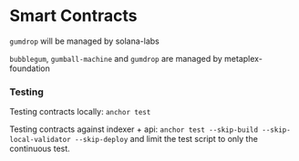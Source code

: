 # Smart Contracts

`gumdrop` will be managed by solana-labs 

`bubblegum`, `gumball-machine` and `gumdrop` are managed by metaplex-foundation

### Testing

Testing contracts locally: `anchor test`

Testing contracts against indexer + api: `anchor test --skip-build --skip-local-validator --skip-deploy` and limit the test script to only the continuous test.



